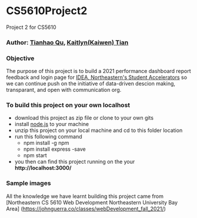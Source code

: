 # CS5610Project2
Project 2 for CS5610

### Author: [Tianhao Qu](https://thq12345.github.io/PersonalHomepage/), [Kaitlyn(Kaiwen) Tian](https://kaitlyntian.github.io/homepage/index.html)
### Objective
 The purpose of this project is to build a 2021 performance dashboard report feedback and login page for [IDEA, Northeastern's Student Accelerators](https://www.northeastern.edu/idea/) so we can continue push on the initiative of data-driven descion making, transparant, and open with communication org.

### To build this project on your own localhost
* download this project as zip file or clone to your own gits
* install [node.js](https://nodejs.org/en/) to your machine
* unzip this project on your local machine and cd to this folder location
* run this following command
    * npm install -g npm
    * npm install express -save
    * npm start
* you then can find this project running on the your **http://localhost:3000/**

### Sample images

All the knowledge we have learnt building this project came from [Northeastern CS 5610 Web Development
Northeastern University Bay Area] (https://johnguerra.co/classes/webDevelopment_fall_2021/)

